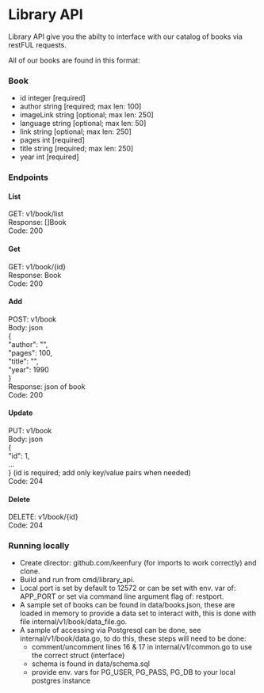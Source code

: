 # Library API

Library API give you the abilty to interface with our catalog of books via restFUL requests.

All of our books are found in this format:

### Book
- id integer [required]
- author string [required; max len: 100]
- imageLink string [optional; max len: 250]
- language string [optional; max len: 50]
- link string [optional; max len: 250]
- pages int [required]
- title string [required; max len: 250]
- year int [required]

### Endpoints

#### List
GET: v1/book/list\
Response: []Book\
Code: 200

#### Get
GET: v1/book/{id}\
Response: Book\
Code: 200

#### Add
POST: v1/book\
Body: json\
{\
    "author": "",\
    "pages": 100,\
    "title": "",\
    "year": 1990\
}\
Response: json of book\
Code: 200

#### Update
PUT: v1/book\
Body: json\
{\
    "id": 1,\
    ...\
} (id is required; add only key/value pairs when needed)\
Code: 204

#### Delete
DELETE: v1/book/{id}\
Code: 204

### Running locally

- Create director: github.com/keenfury (for imports to work correctly) and clone.
- Build and run from cmd/library_api.
- Local port is set by default to 12572 or can be set with env. var of: APP_PORT or set via command line argument flag of: restport.
- A sample set of books can be found in data/books.json, these are loaded in memory to provide a data set to interact with, this is done with file internal/v1/book/data_file.go.
- A sample of accessing via Postgresql can be done, see internal/v1/book/data.go, to do this, these steps will need to be done:
    - comment/uncomment lines 16 & 17 in internal/v1/common.go to use the correct struct (interface)
    - schema is found in data/schema.sql
    - provide env. vars for PG_USER, PG_PASS, PG_DB to your local postgres instance